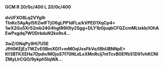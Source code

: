 #### GCM R 20/0c/400 L 20/0c/400
**dvUFXO8Lq2VYgIlr**<br/>**TlnKc5AyAyI5fi2wIFTjO6gLPP1dFLa/kVPED1XqCp4=**<br/>**1wX2Gu5Xr52mb24G4hgtR6I0Iy2Sgg+DLY1bGjuqbCFQZcmMLtskb/IOhAEwPxgdq7WODrkduN2ks9s4...**<br/><br/>
**3wZ/ONqPy9Hi7U5E**<br/>**JfH0KEjEz7WZvE0BmXGI1+mMOqUxsFkVo/l8hUBNNpE=**<br/>**Kf3BTKXEHa7Dpdn/MGjoS7f70NLdLsXMnRcij7ntTcvB0Effb51D91vhKCNlZMyLlrCQO/9ykph5lqWA...**